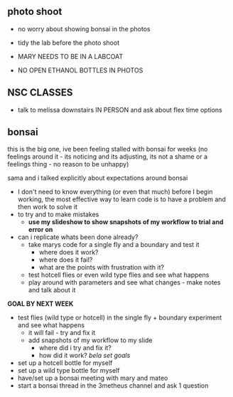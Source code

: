 ## photo shoot
- no worry about showing bonsai in the photos
- tidy the lab before the photo shoot

- MARY NEEDS TO BE IN A LABCOAT
- NO OPEN ETHANOL BOTTLES IN PHOTOS

## NSC CLASSES
- talk to melissa downstairs IN PERSON and ask about flex time options

## bonsai
this is the big one, ive been feeling stalled with bonsai for weeks
(no feelings around it - its noticing and its adjusting, its not a shame or a feelings thing - no reason to be unhappy)

sama and i talked explicitly about expectations around bonsai
- I don't need to know everything (or even that much) before I begin working, the most effective way to learn code is to have a problem and then work to solve it
- to try and to make mistakes
	- **use my slideshow to show snapshots of my workflow to trial and error on**
- can i replicate whats been done already?
	- take marys code for a single fly and a boundary and test it
		- where does it work?
		- where does it fail?
		- what are the points with frustration with it?
	- test hotcell flies or even wild type flies and see what happens
	- play around with parameters and see what changes - make notes and talk about it

**GOAL BY NEXT WEEK**
- test flies (wild type or hotcell) in the single fly + boundary experiment and see what happens
	- it will fail - try and fix it
	- add snapshots of my workflow to my slide 
		- where did i try and fix it?
		- how did it work?
*bela set goals*
- set up a hotcell bottle for myself
- set up a wild type bottle for myself
- have/set up a bonsai meeting with mary and mateo
- start a bonsai thread in the 3metheus channel and ask 1 question